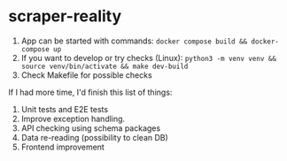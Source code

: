 # scraper-reality
1. App can be started with commands:
`docker compose build && docker-compose up`
2. If you want to develop or try checks (Linux):
`python3 -m venv venv && source venv/bin/activate && make dev-build`
3. Check Makefile for possible checks

If I had more time, I'd finish this list of things:
1. Unit tests and E2E tests
2. Improve exception handling.
3. API checking using schema packages
4. Data re-reading (possibility to clean DB)
5. Frontend improvement